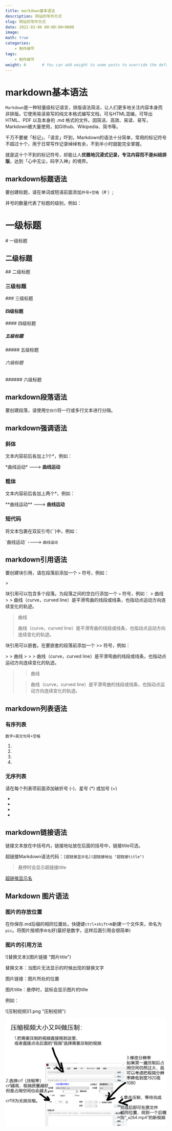 ```yaml
---
title: markdown基本语法
description: 网站的写作方式
slug: 网站的写作方式
date: 2022-03-06 00:00:00+0000
image:
math: true
categories:
    - 制作细节
tags:
    - 制作细节
weight: 0       # You can add weight to some posts to override the default sorting (date descending)
---
```



# markdown基本语法

`Markdown`是一种轻量级标记语言，排版语法简洁，让人们更多地关注内容本身而非排版。它使用易读易写的纯文本格式编写文档，可与HTML混编，可导出 HTML、PDF 以及本身的 .md  格式的文件。因简洁、高效、易读、易写，Markdown被大量使用，如Github、Wikipedia、简书等。 

千万不要被「标记」、「语言」吓到，Markdown的语法十分简单，常用的标记符号不超过十个，用于日常写作记录绰绰有余，不到半小时就能完全掌握。

就是这十个不到的标记符号，却能让人**优雅地沉浸式记录，专注内容而不是纠结排版**，达到「心中无尘，码字入神」的境界。

## markdown标题语法

 要创建标题，请在单词或短语前面添加`井号+空格`（# ）;

井号的数量代表了标题的级别，例如：

# 一级标题

\# 一级标题

## 二级标题

\## 二级标题

### 三级标题

\### 三级标题

#### 四级标题

\#### 四级标题

##### 五级标题

\##### 五级标题

###### 六级标题

\###### 六级标题


## markdown段落语法

要创建段落，请使用`空白行`将一行或多行文本进行分隔。

## markdown强调语法

### 斜体

文本内容前后各加上1个\*，例如：

\*曲线运动\*  ---> **曲线运动**


### 粗体

文本内容前后各加上两个\*，例如：

\*\*曲线运动\*\*  ---> **曲线运动**

### 短代码

将文本包裹在双反引号(\`\`)中，例如：

\`曲线运动\`  ----> `曲线运动`

## markdown引用语法

要创建块引用，请在段落前添加一个 `>` 符号，例如：

\>

>

块引用可以包含多个段落。为段落之间的空白行添加一个 `>` 符号，例如：
\> 曲线
\>
\> 曲线（curve，curved line）是平滑弯曲的线段或线条，也指动点运动方向连续变化的轨迹。 

> 曲线
>
> 曲线（curve，curved line）是平滑弯曲的线段或线条，也指动点运动方向连续变化的轨迹。 

块引用可以嵌套。在要嵌套的段落前添加一个 >> 符号，例如：

\> \> 曲线
\>
\> \> 曲线（curve，curved line）是平滑弯曲的线段或线条，也指动点运动方向连续变化的轨迹。 

> > 曲线
>
> > 曲线（curve，curved line）是平滑弯曲的线段或线条，也指动点运动方向连续变化的轨迹。 

## markdown列表语法

### 有序列表

`数字+英文句号+空格`

1.  
2.  
3.  
4.  

### 无序列表

请在每个列表项前面添加破折号 (-)、星号 (*) 或加号 (+) 

-  
-  
-  
-  

## markdown链接语法

链接文本放在中括号内，链接地址放在后面的括号中，链接title可选。

超链接Markdown语法代码：`[超链接显示名](超链接地址 "超链接title")`

> 悬停时会显示超链接title

[超链接显示名](超链接地址 "超链接title")

## Markdown 图片语法

### 图片的存放位置

在你保存.md后缀的相同位置处，快捷键`ctrl+shift+N`新建一个文件夹，命名为`pic`。将图片按顺序`命名`好(最好是数字，这样后面引用会很简单)

### 图片的引用方法

\!\[替换文本]\(图片链接 "图片title")

替换文本：当图片无法显示的时候出现的替换文字

图片链接：图片所处的位置

图片title：悬停时，鼠标会显示图片的title

例如：

\!\[压制视频]\(1.png "压制视频")

![压制视频](1.png "压制视频")

